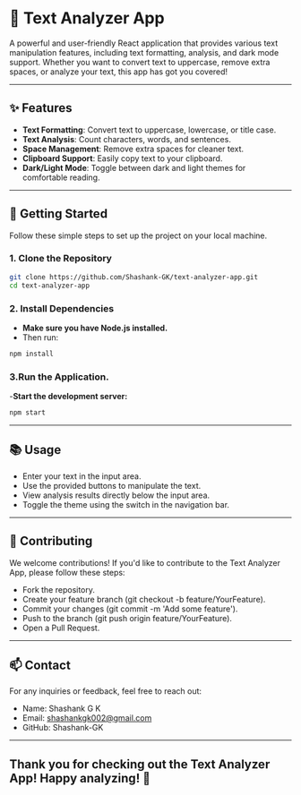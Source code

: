 # 📖 Text Analyzer App

A powerful and user-friendly React application that provides various text manipulation features, including text formatting, analysis, and dark mode support. Whether you want to convert text to uppercase, remove extra spaces, or analyze your text, this app has got you covered!

---

## ✨ Features

- **Text Formatting**: Convert text to uppercase, lowercase, or title case.
- **Text Analysis**: Count characters, words, and sentences.
- **Space Management**: Remove extra spaces for cleaner text.
- **Clipboard Support**: Easily copy text to your clipboard.
- **Dark/Light Mode**: Toggle between dark and light themes for comfortable reading.

---

## 🚀 Getting Started

Follow these simple steps to set up the project on your local machine.

### 1. Clone the Repository

```bash
git clone https://github.com/Shashank-GK/text-analyzer-app.git
cd text-analyzer-app
```

### 2. Install Dependencies
- **Make sure you have Node.js installed.**
- Then run:
```bash
npm install
```

### 3.Run the Application.
-**Start the development server:**
```bash
npm start
```
---

## 📚 Usage
- Enter your text in the input area.
- Use the provided buttons to manipulate the text.
- View analysis results directly below the input area.
- Toggle the theme using the switch in the navigation bar.

---

## 🤝 Contributing
We welcome contributions! If you'd like to contribute to the Text Analyzer App, please follow these steps:

- Fork the repository.
- Create your feature branch (git checkout -b feature/YourFeature).
- Commit your changes (git commit -m 'Add some feature').
- Push to the branch (git push origin feature/YourFeature).
- Open a Pull Request.

---

## 📫 Contact
For any inquiries or feedback, feel free to reach out:

- Name: Shashank G K
- Email: shashankgk002@gmail.com
- GitHub: Shashank-GK

---

## Thank you for checking out the Text Analyzer App! Happy analyzing! 🎉

